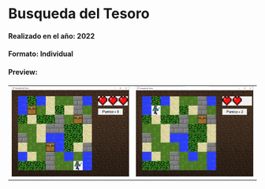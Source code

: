 # Busqueda del Tesoro
#### Realizado en el año: 2022
#### Formato: Individual
#### Preview: 
<table>
  <tr>
    <td><img src="te1.png" alt="Imagen 1"></td>
    <td><img src="te2.png" alt="Imagen 2"></td>
  </tr>
</table>
